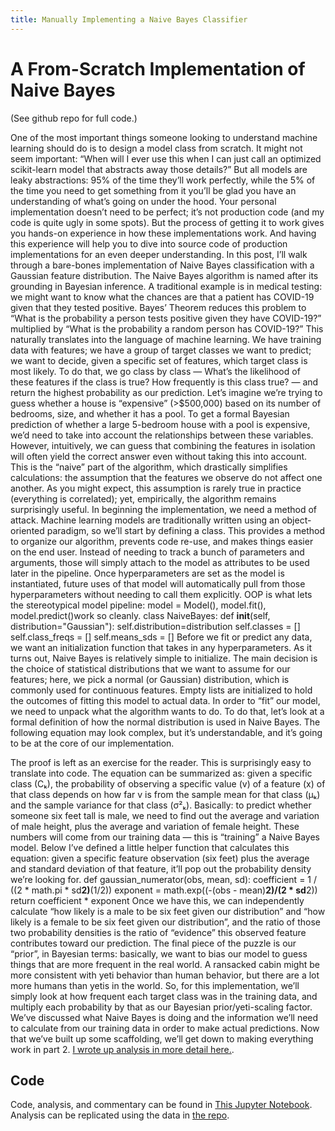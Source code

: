 ```yaml
---
title: Manually Implementing a Naive Bayes Classifier
---
```


# A From-Scratch Implementation of Naive Bayes

(See github repo for full code.)

One of the most important things someone looking to understand machine learning should do is to design a model class from scratch. It might not seem important: “When will I ever use this when I can just call an optimized scikit-learn model that abstracts away those details?” But all models are leaky abstractions: 95% of the time they’ll work perfectly, while the 5% of the time you need to get something from it you’ll be glad you have an understanding of what’s going on under the hood.
Your personal implementation doesn’t need to be perfect; it’s not production code (and my code is quite ugly in some spots). But the process of getting it to work gives you hands-on experience in how these implementations work. And having this experience will help you to dive into source code of production implementations for an even deeper understanding. In this post, I’ll walk through a bare-bones implementation of Naive Bayes classification with a Gaussian feature distribution.
The Naive Bayes algorithm is named after its grounding in Bayesian inference. A traditional example is in medical testing: we might want to know what the chances are that a patient has COVID-19 given that they tested positive. Bayes’ Theorem reduces this problem to “What is the probability a person tests positive given they have COVID-19?” multiplied by “What is the probability a random person has COVID-19?” This naturally translates into the language of machine learning. We have training data with features; we have a group of target classes we want to predict; we want to decide, given a specific set of features, which target class is most likely. To do that, we go class by class — What’s the likelihood of these features if the class is true? How frequently is this class true? — and return the highest probability as our prediction.
Let’s imagine we’re trying to guess whether a house is “expensive” (>$500,000) based on its number of bedrooms, size, and whether it has a pool. To get a formal Bayesian prediction of whether a large 5-bedroom house with a pool is expensive, we’d need to take into account the relationships between these variables. However, intuitively, we can guess that combining the features in isolation will often yield the correct answer even without taking this into account. This is the “naive” part of the algorithm, which drastically simplifies calculations: the assumption that the features we observe do not affect one another. As you might expect, this assumption is rarely true in practice (everything is correlated); yet, empirically, the algorithm remains surprisingly useful.
In beginning the implementation, we need a method of attack. Machine learning models are traditionally written using an object-oriented paradigm, so we’ll start by defining a class. This provides a method to organize our algorithm, prevents code re-use, and makes things easier on the end user. Instead of needing to track a bunch of parameters and arguments, those will simply attach to the model as attributes to be used later in the pipeline. Once hyperparameters are set as the model is instantiated, future uses of that model will automatically pull from those hyperparameters without needing to call them explicitly. OOP is what lets the stereotypical model pipeline: model = Model(), model.fit(), model.predict()work so cleanly.
class NaiveBayes:
  def __init__(self, distribution="Gaussian"):
    self.distribution=distribution
    self.classes = []
    self.class_freqs = []
    self.means_sds = []
Before we fit or predict any data, we want an initialization function that takes in any hyperparameters. As it turns out, Naive Bayes is relatively simple to initialize. The main decision is the choice of statistical distributions that we want to assume for our features; here, we pick a normal (or Gaussian) distribution, which is commonly used for continuous features. Empty lists are initialized to hold the outcomes of fitting this model to actual data.
In order to “fit” our model, we need to unpack what the algorithm wants to do. To do that, let’s look at a formal definition of how the normal distribution is used in Naive Bayes. The following equation may look complex, but it’s understandable, and it’s going to be at the core of our implementation.

The proof is left as an exercise for the reader.
This is surprisingly easy to translate into code. The equation can be summarized as: given a specific class (Cₖ), the probability of observing a specific value (v) of a feature (x) of that class depends on how far v is from the sample mean for that class (μₖ) and the sample variance for that class (σ²ₖ). Basically: to predict whether someone six feet tall is male, we need to find out the average and variation of male height, plus the average and variation of female height. These numbers will come from our training data — this is “training” a Naive Bayes model. Below I’ve defined a little helper function that calculates this equation: given a specific feature observation (six feet) plus the average and standard deviation of that feature, it’ll pop out the probability density we’re looking for.
def gaussian_numerator(obs, mean, sd):
  coefficient = 1 / ((2 * math.pi * sd**2)**(1/2))
  exponent = math.exp((-(obs - mean)**2)/(2 * sd**2))
  return coefficient * exponent
Once we have this, we can independently calculate “how likely is a male to be six feet given our distribution” and “how likely is a female to be six feet given our distribution”, and the ratio of those two probability densities is the ratio of “evidence” this observed feature contributes toward our prediction.
The final piece of the puzzle is our “prior”, in Bayesian terms: basically, we want to bias our model to guess things that are more frequent in the real world. A ransacked cabin might be more consistent with yeti behavior than human behavior, but there are a lot more humans than yetis in the world. So, for this implementation, we’ll simply look at how frequent each target class was in the training data, and multiply each probability by that as our Bayesian prior/yeti-scaling factor.
We’ve discussed what Naive Bayes is doing and the information we’ll need to calculate from our training data in order to make actual predictions. Now that we’ve built up some scaffolding, we’ll get down to making everything work in part 2.
[I wrote up analysis in more detail here.](https://medium.com/@ajenkneary/clearing-out-crime-4b1267f7274d).

## Code

Code, analysis, and commentary can be found in [This Jupyter Notebook](https://github.com/alexmjn/Predicting-Arrests/blob/master/Crime_Data.ipynb).
Analysis can be replicated using the data in [the repo](https://github.com/alexmjn/Predicting-Arrests).

